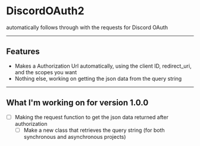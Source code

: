# DiscordOAuth2
automatically follows through with the requests for Discord OAuth

***

## Features
- Makes a Authorization Url automatically, using the client ID, redirect_uri, and the scopes you want
- Nothing else, working on getting the json data from the query string

***

## What I'm working on for version 1.0.0

- [ ] Making the request function to get the json data returned after authorization
  - [ ] Make a new class that retrieves the query string (for both synchronous and asynchronous projects)
